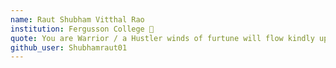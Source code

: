 ```yaml
---
name: Raut Shubham Vitthal Rao 
institution: Fergusson College 🚩 
quote: You are Warrior / a Hustler winds of furtune will flow kindly upon you & you will win always each and every time.Jai Hind!
github_user: Shubhamraut01
---
```

